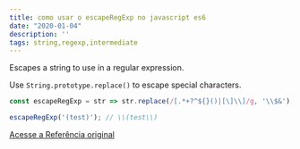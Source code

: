 ```yaml
---
title: como usar o escapeRegExp no javascript es6
date: "2020-01-04"
description: ''
tags: string,regexp,intermediate
---
```


Escapes a string to use in a regular expression.

Use `String.prototype.replace()` to escape special characters.

```js
const escapeRegExp = str => str.replace(/[.*+?^${}()|[\]\\]/g, '\\$&');
```

```js
escapeRegExp('(test)'); // \\(test\\)
```


[Acesse a Referência original](http://github.com/30-seconds/)
